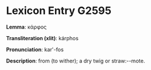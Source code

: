 # Lexicon Entry G2595

**Lemma**: κάρφος

**Transliteration (xlit)**: kárphos

**Pronunciation**: kar'-fos

**Description**:
from  (to wither); a dry twig or straw:--mote.

